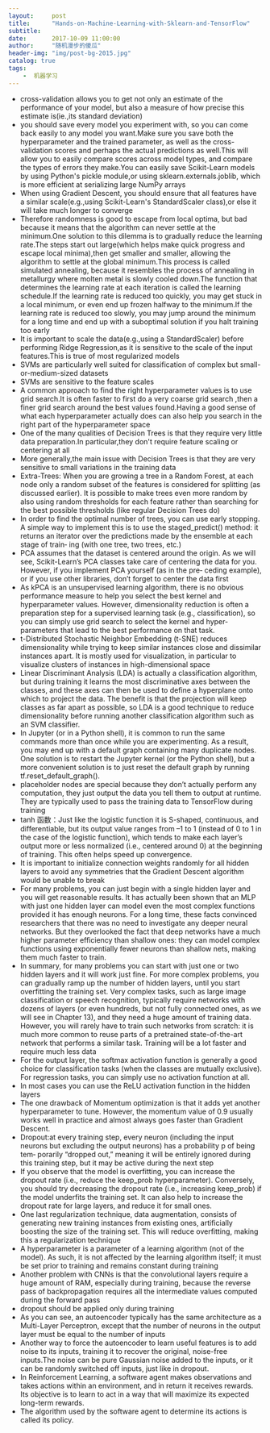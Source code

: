 ```yaml
---
layout:     post
title:      "Hands-on-Machine-Learning-with-Sklearn-and-TensorFlow"
subtitle:
date:       2017-10-09 11:00:00
author:     "随机漫步的傻瓜"
header-img: "img/post-bg-2015.jpg"
catalog: true
tags:
    -  机器学习
---
```

- cross-validation allows you to get not only an estimate of the performance of your model, but also a measure of how precise this estimate is(ie.,its standard deviation)
- you should save every model you experiment with, so you can come back easily to any model you want.Make sure you save both the hyperparameter and the trained parameter, as well as the cross-validation scores and perhaps the actual predictions as well.This will allow you to easily compare scores across model types, and compare the types of errors they make.You can easily save Scikit-Learn models by using Python's pickle module,or using sklearn.externals.joblib, which is more efficient at serializing large NumPy arrays
- When using Gradient Descent, you should ensure that all features have a similar scale(e.g.,using Scikit-Learn's StandardScaler class),or else it will take much longer to converge
- Therefore randomness is good to escape from local optima, but bad because it means that the algorithm can never settle at the minimum.One solution to this dilemma is to gradually reduce the learning rate.The steps start out large(which helps make quick progress and escape local minima),then get smaller and smaller, allowing the algorithm to settle at the global minimum.This process is called simulated annealing, because it resembles the process of annealing in metallurgy where molten metal is slowly cooled down.The function that determines the learning rate at each iteration is called the learning schedule.If the learning rate is reduced too quickly, you may get stuck in a local minimum, or even end up frozen halfway to the minimum.If the learning rate is reduced too slowly, you may jump around the minimum for a long time and end up with a suboptimal solution if you halt training too early
- It is important to scale the data(e.g.,using a StandardScaler) before performing Ridge Regression,as it is sensitive to the scale of the input features.This is true of most regularized models
- SVMs are particularly well suited for classification of complex but small-or-medium-sized datasets
- SVMs are sensitive to the feature scales
- A common approach to find the right hyperparameter values is to use grid search.It is often faster to first do a very coarse grid search ,then a finer grid search around the best values found.Having a good sense of what each hyperparameter actually does can also help you search in the right part of the hyperparameter space
- One of the many qualities of Decision Trees is that they require very little data preparation.In particular,they don't require feature scaling or centering at all
- More generally,the main issue with Decision Trees is that they are very sensitive to small variations in the training data
- Extra-Trees: When you are growing a tree in a Random Forest, at each node only a random subset of the features is considered for splitting (as discussed earlier). It is possible to make trees even more random by also using random thresholds for each feature rather than searching for the best possible thresholds (like regular Decision Trees do)
- In order to find the optimal number of trees, you can use early stopping. A simple way to implement this is to use the staged_predict() method: it returns an iterator over the predictions made by the ensemble at each stage of train‐ ing (with one tree, two trees, etc.)
- PCA assumes that the dataset is centered around the origin. As we will see, Scikit-Learn’s PCA classes take care of centering the data for you. However, if you implement PCA yourself (as in the pre‐ ceding example), or if you use other libraries, don’t forget to center the data first
- As kPCA is an unsupervised learning algorithm, there is no obvious performance measure to help you select the best kernel and hyperparameter values. However, dimensionality reduction is often a preparation step for a supervised learning task (e.g., classification), so you can simply use grid search to select the kernel and hyper‐ parameters that lead to the best performance on that task.
- t-Distributed Stochastic Neighbor Embedding (t-SNE) reduces dimensionality while trying to keep similar instances close and dissimilar instances apart. It is mostly used for visualization, in particular to visualize clusters of instances in high-dimensional space
- Linear Discriminant Analysis (LDA) is actually a classification algorithm, but during training it learns the most discriminative axes between the classes, and these axes can then be used to define a hyperplane onto which to project the data. The benefit is that the projection will keep classes as far apart as possible, so LDA is a good technique to reduce dimensionality before running another classification algorithm such as an SVM classifier.
- In Jupyter (or in a Python shell), it is common to run the same commands more than once while you are experimenting. As a result, you may end up with a default graph containing many duplicate nodes. One solution is to restart the Jupyter kernel (or the Python shell), but a more convenient solution is to just reset the default graph by running tf.reset_default_graph().
- placeholder nodes are special because they don’t actually perform any computation, they just output the data you tell them to output at runtime. They are typically used to pass the training data to TensorFlow during training
- tanh 函数：Just like the logistic function it is S-shaped, continuous, and differentiable, but its output value ranges from –1 to 1 (instead of 0 to 1 in the case of the logistic function), which tends to make each layer’s output more or less normalized (i.e., centered around 0) at the beginning of training. This often helps speed up convergence.
- It is important to initialize connection weights randomly for all hidden layers to avoid any symmetries that the Gradient Descent algorithm would be unable to break
- For many problems, you can just begin with a single hidden layer and you will get reasonable results. It has actually been shown that an MLP with just one hidden layer can model even the most complex functions provided it has enough neurons. For a long time, these facts convinced researchers that there was no need to investigate any deeper neural networks. But they overlooked the fact that deep networks have a much higher parameter efficiency than shallow ones: they can model complex functions using exponentially fewer neurons than shallow nets, making them much faster to train.
- In summary, for many problems you can start with just one or two hidden layers and it will work just fine. For more complex problems, you can gradually ramp up the number of hidden layers, until you start overfitting the training set. Very complex tasks, such as large image classification or speech recognition, typically require networks with dozens of layers (or even hundreds, but not fully connected ones, as we will see in Chapter 13), and they need a huge amount of training data. However, you will rarely have to train such networks from scratch: it is much more common to reuse parts of a pretrained state-of-the-art network that performs a similar task. Training will be a lot faster and require much less data
- For the output layer, the softmax activation function is generally a good choice for classification tasks (when the classes are mutually exclusive). For regression tasks, you can simply use no activation function at all.
- In most cases you can use the ReLU activation function in the hidden layers
- The one drawback of Momentum optimization is that it adds yet another hyperparameter to tune. However, the momentum value of 0.9 usually works well in practice and almost always goes faster than Gradient Descent.
- Dropout:at every training step, every neuron (including the input neurons but excluding the output neurons) has a probability p of being tem‐ porarily “dropped out,” meaning it will be entirely ignored during this training step, but it may be active during the next step
- If you observe that the model is overfitting, you can increase the dropout rate (i.e., reduce the keep_prob hyperparameter). Conversely, you should try decreasing the dropout rate (i.e., increasing keep_prob) if the model underfits the training set. It can also help to increase the dropout rate for large layers, and reduce it for small ones.
- One last regularization technique, data augmentation, consists of generating new training instances from existing ones, artificially boosting the size of the training set. This will reduce overfitting, making this a regularization technique
- A hyperparameter is a parameter of a learning algorithm (not of the model). As such, it is not affected by the learning algorithm itself; it must be set prior to training and remains constant during training
- Another problem with CNNs is that the convolutional layers require a huge amount of RAM, especially during training, because the reverse pass of backpropagation requires all the intermediate values computed during the forward pass
- dropout should be applied only during training
- As you can see, an autoencoder typically has the same architecture as a Multi-Layer Perceptron, except that the number of neurons in the output layer must be equal to the number of inputs
- Another way to force the autoencoder to learn useful features is to add noise to its inputs, training it to recover the original, noise-free inputs.The noise can be pure Gaussian noise added to the inputs, or it can be randomly switched off inputs, just like in dropout.
- In Reinforcement Learning, a software agent makes observations and takes actions within an environment, and in return it receives rewards. Its objective is to learn to act in a way that will maximize its expected long-term rewards.
- The algorithm used by the software agent to determine its actions is called its policy.

